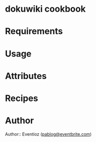# dokuwiki cookbook

# Requirements

# Usage

# Attributes

# Recipes

# Author

Author:: Eventioz (<pablog@eventbrite.com>)
